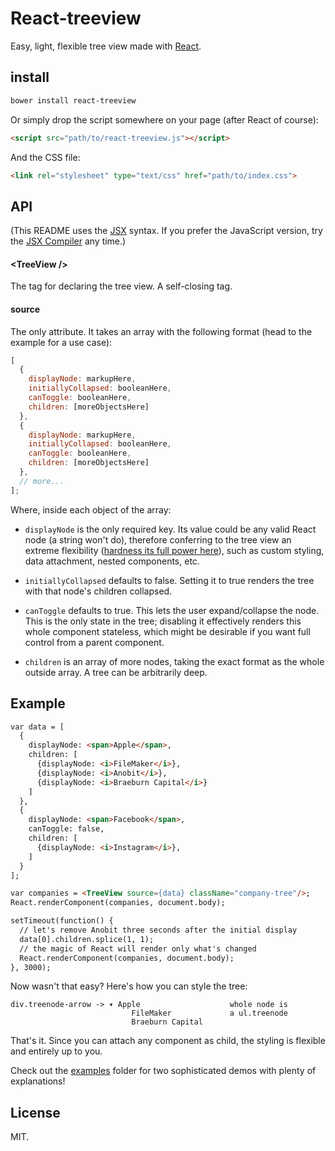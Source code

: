 # React-treeview

Easy, light, flexible tree view made with [React](http://facebook.github.io/react/).

## install

```sh
bower install react-treeview
```

Or simply drop the script somewhere on your page (after React of course):

```html
<script src="path/to/react-treeview.js"></script>
```

And the CSS file:

```html
<link rel="stylesheet" type="text/css" href="path/to/index.css">
```

## API

(This README uses the [JSX](http://facebook.github.io/react/docs/jsx-in-depth.html) syntax. If you prefer the JavaScript version, try the [JSX Compiler](http://facebook.github.io/react/jsx-compiler.html) any time.)

#### &lt;TreeView />
The tag for declaring the tree view. A self-closing tag.

#### source
The only attribute. It takes an array with the following format (head to the example for a use case):

```js
[
  {
    displayNode: markupHere,
    initiallyCollapsed: booleanHere,
    canToggle: booleanHere,
    children: [moreObjectsHere]
  },
  {
    displayNode: markupHere,
    initiallyCollapsed: booleanHere,
    canToggle: booleanHere,
    children: [moreObjectsHere]
  },
  // more...
];
```

Where, inside each object of the array:
- `displayNode` is the only required key. Its value could be any valid React node (a string won't do), therefore conferring to the tree view an extreme flexibility ([hardness its full power here](https://github.com/chenglou/react-treeview/tree/master/examples/integration.js)), such as custom styling, data attachment, nested components, etc.

- `initiallyCollapsed` defaults to false. Setting it to true renders the tree with that node's children collapsed.

- `canToggle` defaults to true. This lets the user expand/collapse the node. This is the only state in the tree; disabling it effectively renders this whole component stateless, which might be desirable if you want full control from a parent component.

- `children` is an array of more nodes, taking the exact format as the whole outside array. A tree can be arbitrarily deep.

## Example

```html
var data = [
  {
    displayNode: <span>Apple</span>,
    children: [
      {displayNode: <i>FileMaker</i>},
      {displayNode: <i>Anobit</i>},
      {displayNode: <i>Braeburn Capital</i>}
    ]
  },
  {
    displayNode: <span>Facebook</span>,
    canToggle: false,
    children: [
      {displayNode: <i>Instagram</i>},
    ]
  }
];

var companies = <TreeView source={data} className="company-tree"/>;
React.renderComponent(companies, document.body);

setTimeout(function() {
  // let's remove Anobit three seconds after the initial display
  data[0].children.splice(1, 1);
  // the magic of React will render only what's changed
  React.renderComponent(companies, document.body);
}, 3000);
```

Now wasn't that easy? Here's how you can style the tree:

```
div.treenode-arrow -> ▾ Apple                    whole node is
                           FileMaker             a ul.treenode
                           Braeburn Capital
```

That's it. Since you can attach any component as child, the styling is flexible and entirely up to you.

Check out the [examples](https://github.com/chenglou/react-treeview/tree/master/examples) folder for two sophisticated demos with plenty of explanations!

## License

MIT.
